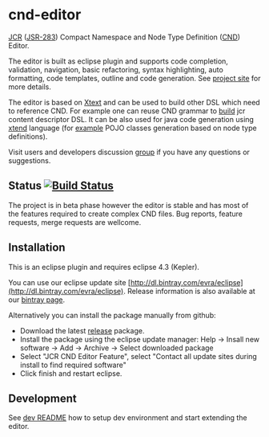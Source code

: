 cnd-editor 
==========

[JCR](http://en.wikipedia.org/wiki/Content_repository_API_for_Java) ([JSR-283](http://jcp.org/en/jsr/detail?id=283))
Compact Namespace and Node Type Definition ([CND](http://jackrabbit.apache.org/node-type-notation.html)) Editor.

The editor is built as eclipse plugin and supports code completion, validation, navigation, basic refactoring, syntax highlighting, 
auto formatting, code templates, outline and code generation. See [project site](http://evra.github.io/cnd-editor/) for more details. 

The editor is based on [Xtext](http://www.eclipse.org/Xtext/) and can be used to build other DSL which need to reference CND.
For example one can reuse CND grammar to [build](https://github.com/evra/sling-contenteditor) jcr content descriptor DSL. It can be also used for java code generation using
[xtend](http://www.eclipse.org/xtend/) language (for [example](https://github.com/evra/cnd2pojo-generator-example) POJO classes generation based on node type definitions).

Visit users and developers discussion [group](https://groups.google.com/forum/#!forum/cnd-editor) if you have any questions or suggestions. 

Status [![Build Status](https://travis-ci.org/evra/cnd-editor.png)](https://travis-ci.org/evra/cnd-editor)
--
The project is in beta phase however the editor is stable and has most of the features required to create complex CND files. 
Bug reports, feature requests, merge requests are wellcome.

Installation
--
This is an eclipse plugin and requires eclipse 4.3 (Kepler). 

You can use our eclipse update site [http://dl.bintray.com/evra/eclipse](http://dl.bintray.com/evra/eclipse). 
Release information is also available at our [bintray page](https://bintray.com/evra/eclipse/cnd-editor).

Alternatively you can install the package manually from github:
* Download the latest [release](https://github.com/evra/cnd-editor/releases) package.
* Install the package using the eclipse update manager: Help -> Insall new software -> Add -> Archive -> Select downloaded package
* Select "JCR CND Editor Feature", select "Contact all update sites during install to find required software" 
* Click finish and restart eclipse.

Development
--
See [dev README](/releng/com.evrasoft.jcr.repository.parent/README.md) how to setup dev environment and start extending the editor.
